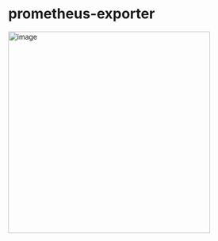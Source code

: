 # prometheus-exporter
<img width="407" alt="image" src="https://github.com/user-attachments/assets/22377ec9-156f-4aff-a04a-d7af962ace99">
